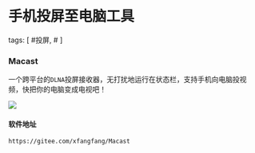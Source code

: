 # 手机投屏至电脑工具

tags: [ #投屏, # ]

### Macast

一个跨平台的`DLNA`投屏接收器，无打扰地运行在状态栏，支持手机向电脑投视频，快把你的电脑变成电视吧！

![](https://gitee.com/sysker/picBed/raw/master/images/20210930172700.png)

#### 软件地址

```
https://gitee.com/xfangfang/Macast
```


